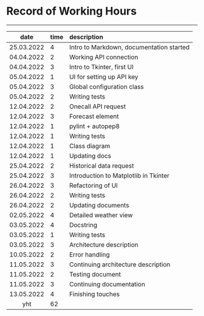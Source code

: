 # Record of Working Hours
---
| date          | time | description                |
| :----:        |:-----| :-----                     |
| 25.03.2022    | 4    | Intro to Markdown, documentation started |
| 04.04.2022    | 2    | Working API connection |
| 04.04.2022    | 3    | Intro to Tkinter, first UI |
| 05.04.2022    | 1    | UI for setting up API key |
| 05.04.2022    | 3    | Global configuration class |
| 05.04.2022    | 2    | Writing tests |
| 12.04.2022    | 2    | Onecall API request |
| 12.04.2022    | 3    | Forecast element |
| 12.04.2022    | 1    | pylint + autopep8 |
| 12.04.2022    | 1    | Writing tests |
| 12.04.2022    | 1    | Class diagram |
| 12.04.2022    | 1    | Updating docs |
| 25.04.2022    | 2    | Historical data request |
| 25.04.2022    | 3    | Introduction to Matplotlib in Tkinter |
| 26.04.2022    | 3    | Refactoring of UI |
| 26.04.2022    | 2    | Writing tests |
| 26.04.2022    | 2    | Updating documents |
| 02.05.2022    | 4    | Detailed weather view |
| 03.05.2022    | 4    | Docstring |
| 03.05.2022    | 1    | Writing tests |
| 03.05.2022    | 3    | Architecture description |
| 10.05.2022    | 2    | Error handling |
| 11.05.2022    | 3    | Continuing architecture description |
| 11.05.2022    | 2    | Testing document |
| 11.05.2022    | 3    | Continuing documentation |
| 13.05.2022    | 4    | Finishing touches |
| yht           | 62   | | 